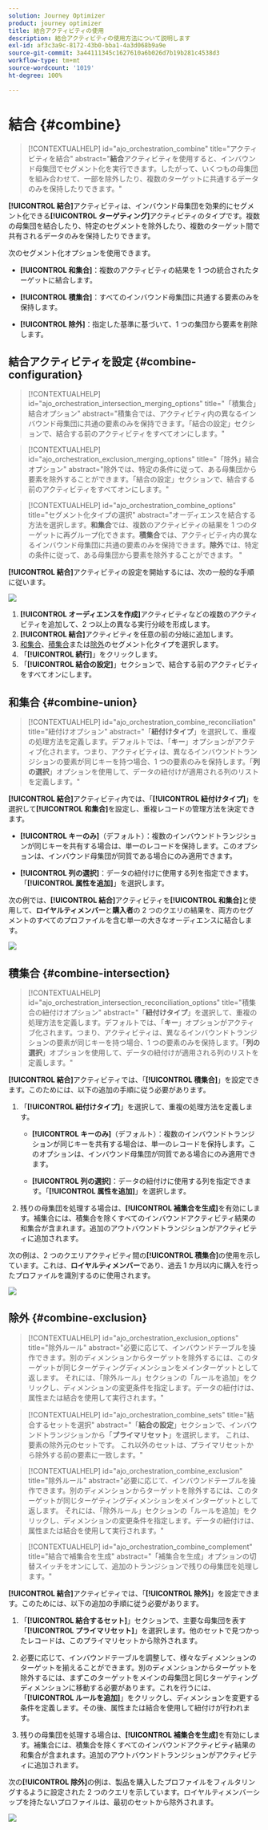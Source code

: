 ```yaml
---
solution: Journey Optimizer
product: journey optimizer
title: 結合アクティビティの使用
description: 結合アクティビティの使用方法について説明します
exl-id: af3c3a9c-8172-43b0-bba1-4a3d068b9a9e
source-git-commit: 3a44111345c1627610a6b026d7b19b281c4538d3
workflow-type: tm+mt
source-wordcount: '1019'
ht-degree: 100%

---
```



# 結合 {#combine}

>[!CONTEXTUALHELP]
>id="ajo_orchestration_combine"
>title="アクティビティを結合"
>abstract="**結合**&#x200B;アクティビティを使用すると、インバウンド母集団でセグメント化を実行できます。したがって、いくつもの母集団を組み合わせて、一部を除外したり、複数のターゲットに共通するデータのみを保持したりできます。"

**[!UICONTROL 結合]**&#x200B;アクティビティは、インバウンド母集団を効果的にセグメント化できる&#x200B;**[!UICONTROL ターゲティング]**&#x200B;アクティビティのタイプです。複数の母集団を結合したり、特定のセグメントを除外したり、複数のターゲット間で共有されるデータのみを保持したりできます。

次のセグメント化オプションを使用できます。

* **[!UICONTROL 和集合]**：複数のアクティビティの結果を 1 つの統合されたターゲットに結合します。

* **[!UICONTROL 積集合]**：すべてのインバウンド母集団に共通する要素のみを保持します。

* **[!UICONTROL 除外]**：指定した基準に基づいて、1 つの集団から要素を削除します。

## 結合アクティビティを設定 {#combine-configuration}

>[!CONTEXTUALHELP]
>id="ajo_orchestration_intersection_merging_options"
>title="「積集合」結合オプション"
>abstract="積集合では、アクティビティ内の異なるインバウンド母集団に共通の要素のみを保持できます。「結合の設定」セクションで、結合する前のアクティビティをすべてオンにします。"

>[!CONTEXTUALHELP]
>id="ajo_orchestration_exclusion_merging_options"
>title="「除外」結合オプション"
>abstract="除外では、特定の条件に従って、ある母集団から要素を除外することができます。「結合の設定」セクションで、結合する前のアクティビティをすべてオンにします。"

>[!CONTEXTUALHELP]
>id="ajo_orchestration_combine_options"
>title="セグメント化タイプの選択"
>abstract="オーディエンスを結合する方法を選択します。**和集合**&#x200B;では、複数のアクティビティの結果を 1 つのターゲットに再グループ化できます。**積集合**&#x200B;では、アクティビティ内の異なるインバウンド母集団に共通の要素のみを保持できます。**除外**&#x200B;では、特定の条件に従って、ある母集団から要素を除外することができます。 "

**[!UICONTROL 結合]**&#x200B;アクティビティの設定を開始するには、次の一般的な手順に従います。

![](../assets/orchestrated-union.png)

1. **[!UICONTROL オーディエンスを作成]**&#x200B;アクティビティなどの複数のアクティビティを追加して、2 つ以上の異なる実行分岐を形成します。
1. **[!UICONTROL 結合]**&#x200B;アクティビティを任意の前の分岐に追加します。
1. [和集合](#union)、[積集合](#intersection)または[除外](#exclusion)のセグメント化タイプを選択します。
1. 「**[!UICONTROL 続行]**」をクリックします。
1. 「**[!UICONTROL 結合の設定]**」セクションで、結合する前のアクティビティをすべてオンにします。

## 和集合 {#combine-union}

>[!CONTEXTUALHELP]
>id="ajo_orchestration_combine_reconciliation"
>title="紐付けオプション"
>abstract="「**紐付けタイプ**」を選択して、重複の処理方法を定義します。デフォルトでは、「**キー**」オプションがアクティブ化されます。つまり、アクティビティは、異なるインバウンドトランジションの要素が同じキーを持つ場合、1 つの要素のみを保持します。「**列の選択**」オプションを使用して、データの紐付けが適用される列のリストを定義します。"

**[!UICONTROL 結合]**&#x200B;アクティビティ内では、「**[!UICONTROL 紐付けタイプ]**」を選択して&#x200B;**[!UICONTROL 和集合]**&#x200B;を設定し、重複レコードの管理方法を決定できます。

* **[!UICONTROL キーのみ]**（デフォルト）：複数のインバウンドトランジションが同じキーを共有する場合は、単一のレコードを保持します。このオプションは、インバウンド母集団が同質である場合にのみ適用できます。

* **[!UICONTROL 列の選択]**：データの紐付けに使用する列を指定できます。「**[!UICONTROL 属性を追加]**」を選択します。

次の例では、**[!UICONTROL 結合]**&#x200B;アクティビティを&#x200B;**[!UICONTROL 和集合]**&#x200B;と使用して、**ロイヤルティメンバー**&#x200B;と&#x200B;**購入者**&#x200B;の 2 つのクエリの結果を、両方のセグメントのすべてのプロファイルを含む単一の大きなオーディエンスに結合します。

![](../assets/orchestrated-union-example.png)

## 積集合 {#combine-intersection}

>[!CONTEXTUALHELP]
>id="ajo_orchestration_intersection_reconciliation_options"
>title="積集合の紐付けオプション"
>abstract="「**紐付けタイプ**」を選択して、重複の処理方法を定義します。デフォルトでは、「**キー**」オプションがアクティブ化されます。つまり、アクティビティは、異なるインバウンドトランジションの要素が同じキーを持つ場合、1 つの要素のみを保持します。「**列の選択**」オプションを使用して、データの紐付けが適用される列のリストを定義します。"

**[!UICONTROL 結合]**&#x200B;アクティビティでは、「**[!UICONTROL 積集合]**」を設定できます。このためには、以下の追加の手順に従う必要があります。

1. 「**[!UICONTROL 紐付けタイプ]**」を選択して、重複の処理方法を定義します。

   * **[!UICONTROL キーのみ]**（デフォルト）：複数のインバウンドトランジションが同じキーを共有する場合は、単一のレコードを保持します。このオプションは、インバウンド母集団が同質である場合にのみ適用できます。

   * **[!UICONTROL 列の選択]**：データの紐付けに使用する列を指定できます。「**[!UICONTROL 属性を追加]**」を選択します。

1. 残りの母集団を処理する場合は、**[!UICONTROL 補集合を生成]**&#x200B;を有効にします。補集合には、積集合を除くすべてのインバウンドアクティビティ結果の和集合が含まれます。追加のアウトバウンドトランジションがアクティビティに追加されます。

次の例は、2 つのクエリアクティビティ間の&#x200B;**[!UICONTROL 積集合]**&#x200B;の使用を示しています。これは、**ロイヤルティメンバー**&#x200B;であり、過去 1 か月以内に購入を行ったプロファイルを識別するのに使用されます。

![](../assets/orchestrated-intersection-example.png)


## 除外 {#combine-exclusion}

>[!CONTEXTUALHELP]
>id="ajo_orchestration_exclusion_options"
>title="除外ルール"
>abstract="必要に応じて、インバウンドテーブルを操作できます。別のディメンションからターゲットを除外するには、このターゲットが同じターゲティングディメンションをメインターゲットとして返します。 それには、「除外ルール」セクションの「ルールを追加」をクリックし、ディメンションの変更条件を指定します。データの紐付けは、属性または結合を使用して実行されます。"

>[!CONTEXTUALHELP]
>id="ajo_orchestration_combine_sets"
>title="結合するセットを選択"
>abstract="「**結合の設定**」セクションで、インバウンドトランジションから「**プライマリセット**」を選択します。 これは、要素の除外元のセットです。 これ以外のセットは、プライマリセットから除外する前の要素に一致します。"

>[!CONTEXTUALHELP]
>id="ajo_orchestration_combine_exclusion"
>title="除外ルール"
>abstract="必要に応じて、インバウンドテーブルを操作できます。別のディメンションからターゲットを除外するには、このターゲットが同じターゲティングディメンションをメインターゲットとして返します。 それには、「除外ルール」セクションの「ルールを追加」をクリックし、ディメンションの変更条件を指定します。データの紐付けは、属性または結合を使用して実行されます。"

>[!CONTEXTUALHELP]
>id="ajo_orchestration_combine_complement"
>title="結合で補集合を生成"
>abstract="「補集合を生成」オプションの切替スイッチをオンにして、追加のトランジションで残りの母集団を処理します。"

**[!UICONTROL 結合]**&#x200B;アクティビティでは、「**[!UICONTROL 除外]**」を設定できます。このためには、以下の追加の手順に従う必要があります。

1. 「**[!UICONTROL 結合するセット]**」セクションで、主要な母集団を表す「**[!UICONTROL プライマリセット]**」を選択します。他のセットで見つかったレコードは、このプライマリセットから除外されます。

1. 必要に応じて、インバウンドテーブルを調整して、様々なディメンションのターゲットを揃えることができます。別のディメンションからターゲットを除外するには、まずこのターゲットをメインの母集団と同じターゲティングディメンションに移動する必要があります。これを行うには、「**[!UICONTROL ルールを追加]**」をクリックし、ディメンションを変更する条件を定義します。その後、属性または結合を使用して紐付けが行われます。

1. 残りの母集団を処理する場合は、**[!UICONTROL 補集合を生成]**&#x200B;を有効にします。補集合には、積集合を除くすべてのインバウンドアクティビティ結果の和集合が含まれます。追加のアウトバウンドトランジションがアクティビティに追加されます。

次の&#x200B;**[!UICONTROL 除外]**&#x200B;の例は、製品を購入したプロファイルをフィルタリングするように設定された 2 つのクエリを示しています。ロイヤルティメンバーシップを持たないプロファイルは、最初のセットから除外されます。

![](../assets/orchestrated-exclusion-example.png)

